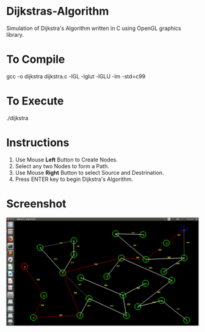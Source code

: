 # Dijkstras-Algorithm
Simulation of Dijkstra's Algorithm written in C using OpenGL graphics library.

# To Compile
gcc -o dijkstra  dijkstra.c  -lGL -lglut -lGLU  -lm -std=c99

# To Execute
./dijkstra

# Instructions
1. Use Mouse **Left** Button to Create Nodes.
2. Select any two Nodes to form a Path.
3. Use Mouse **Right** Button to select Source and Destrination.
4. Press ENTER key to begin Dijkstra's Algorithm.

# Screenshot

![sample shot](/images/dk503.png?raw=true)
